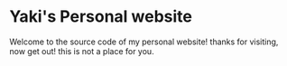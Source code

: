# Yaki's Personal website
Welcome to the source code of my personal website!
thanks for visiting, now get out! this is not a place for you.
